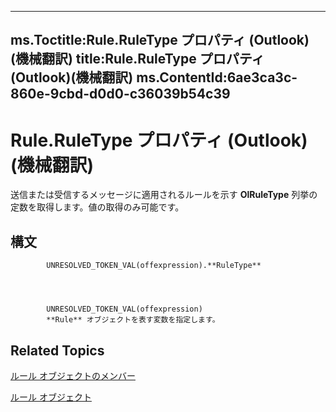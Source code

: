 

---
ms.Toctitle:Rule.RuleType プロパティ (Outlook)(機械翻訳)
title:Rule.RuleType プロパティ (Outlook)(機械翻訳)
ms.ContentId:6ae3ca3c-860e-9cbd-d0d0-c36039b54c39
---
# Rule.RuleType プロパティ (Outlook)(機械翻訳)




送信または受信するメッセージに適用されるルールを示す **OlRuleType** 列挙の定数を取得します。値の取得のみ可能です。

## 構文

            UNRESOLVED_TOKEN_VAL(offexpression).**RuleType**




            UNRESOLVED_TOKEN_VAL(offexpression)
            **Rule** オブジェクトを表す変数を指定します。



## Related Topics

[ルール オブジェクトのメンバー](29a5f487-dbcc-7312-c8ba-a05199ce8513.md)

[ルール オブジェクト](ea2ddbcc-fd65-a636-c6da-79950033f385.md)




